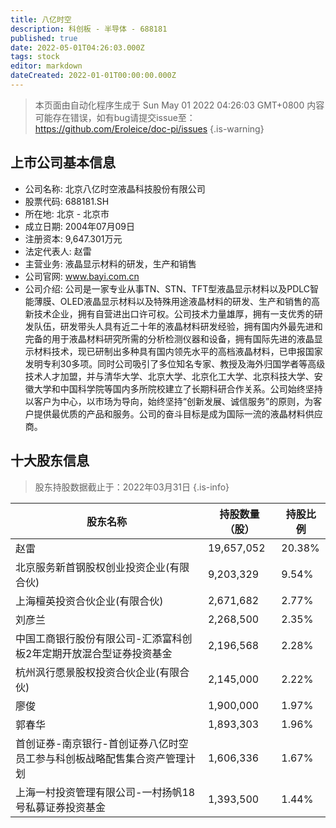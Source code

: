 ```yaml
---
title: 八亿时空
description: 科创板 - 半导体 - 688181
published: true
date: 2022-05-01T04:26:03.000Z
tags: stock
editor: markdown
dateCreated: 2022-01-01T00:00:00.000Z
---
```


> 本页面由自动化程序生成于 Sun May 01 2022 04:26:03 GMT+0800
> 内容可能存在错误，如有bug请提交issue至：https://github.com/Eroleice/doc-pi/issues
{.is-warning}

## 上市公司基本信息
- 公司名称: 北京八亿时空液晶科技股份有限公司
- 股票代码: 688181.SH
- 所在地: 北京 - 北京市
- 成立日期: 2004年07月09日
- 注册资本: 9,647.301万元
- 法定代表人: 赵雷
- 主营业务: 液晶显示材料的研发，生产和销售
- 公司官网: www.bayi.com.cn
- 公司介绍: 公司是一家专业从事TN、STN、TFT型液晶显示材料以及PDLC智能薄膜、OLED液晶显示材料以及特殊用途液晶材料的研发、生产和销售的高新技术企业，拥有自营进出口许可权。公司技术力量雄厚，拥有一支优秀的研发队伍，研发带头人具有近二十年的液晶材料研发经验，拥有国内外最先进和完备的用于液晶材料研究所需的分析检测仪器和设备，拥有国际先进的液晶显示材料技术，现已研制出多种具有国内领先水平的高档液晶材料，已申报国家发明专利30多项。同时公司吸引了多位知名专家、教授及海外归国学者等高级技术人才加盟，并与清华大学、北京大学、北京化工大学、北京科技大学、安徽大学和中国科学院等国内多所院校建立了长期科研合作关系。公司始终坚持以客户为中心，以市场为导向，始终坚持“创新发展、诚信服务”的原则，为客户提供最优质的产品和服务。公司的奋斗目标是成为国际一流的液晶材料供应商。


## 十大股东信息
> 股东持股数据截止于：2022年03月31日
{.is-info}

| 股东名称 | 持股数量（股） | 持股比例 |
| --- | --- | --- |
| 赵雷 | 19,657,052 | 20.38% |
| 北京服务新首钢股权创业投资企业(有限合伙) | 9,203,329 | 9.54% |
| 上海檀英投资合伙企业(有限合伙) | 2,671,682 | 2.77% |
| 刘彦兰 | 2,268,500 | 2.35% |
| 中国工商银行股份有限公司-汇添富科创板2年定期开放混合型证券投资基金 | 2,196,568 | 2.28% |
| 杭州沨行愿景股权投资合伙企业(有限合伙) | 2,145,000 | 2.22% |
| 廖俊 | 1,900,000 | 1.97% |
| 郭春华 | 1,893,303 | 1.96% |
| 首创证券-南京银行-首创证券八亿时空员工参与科创板战略配售集合资产管理计划 | 1,606,336 | 1.67% |
| 上海一村投资管理有限公司-一村扬帆18号私募证券投资基金 | 1,393,500 | 1.44% |




